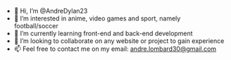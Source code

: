 - 👋 Hi, I’m @AndreDylan23
- 👀 I’m interested in anime, video games and sport, namely football/soccer
- 🌱 I’m currently learning front-end and back-end development 
- 💞️ I’m looking to collaborate on any website or project to gain experience  
- 📫 Feel free to contact me on my email: andre.lombard30@gmail.com

<!---
AndreDylan23/AndreDylan23 is a ✨ special ✨ repository because its `README.md` (this file) appears on your GitHub profile.
You can click the Preview link to take a look at your changes.
--->
